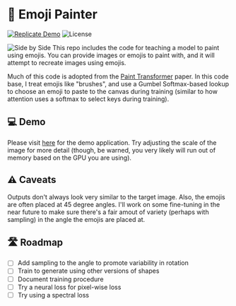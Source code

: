 # 🎨 Emoji Painter
[![Replicate Demo](https://img.shields.io/badge/Replicate%20Demo-8A2BE2)](https://replicate.com/johnsutor/emoji-painter)
![License](https://img.shields.io/github/license/johnsutor/emoji-painter
)

![Side by Side](./images/side-by-side.jpg)
This repo includes the code for teaching a model to paint using emojis. You can provide 
images or emojis to paint with, and it will attempt to recreate images using emojis.

Much of this code is adopted from the [Paint Transformer](https://github.com/Huage001/PaintTransformer) paper. In this code base, I treat emojis like "brushes", and use a Gumbel Softmax-based lookup to choose an emoji to paste to the canvas during training (similar to how attention uses a softmax to select keys during training).

## 💻 Demo 
Please visit [here](https://replicate.com/johnsutor/emoji-painter) for the demo application. Try adjusting the scale of the image for more detail (though, be warned, you very likely will run out of memory based on the GPU you are using).

## ⚠️ Caveats 
Outputs don't always look very similar to the target image. Also, the emojis are often placed at 45 degree angles. I'll work on some fine-tuning in the near future to make sure there's a fair amout of variety (perhaps with sampling) in the angle the emojis are placed at. 

## 🛣️ Roadmap
- [ ] Add sampling to the angle to promote variability in rotation 
- [ ] Train to generate using other versions of shapes 
- [ ] Document training procedure
- [ ] Try a neural loss for pixel-wise loss 
- [ ] Try using a spectral loss